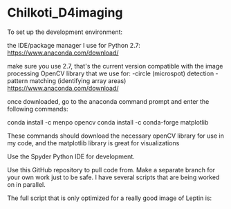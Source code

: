 # Chilkoti_D4imaging

To set up the development environment:

the IDE/package manager I use for Python 2.7: https://www.anaconda.com/download/

make sure you use 2.7, that's the current version
compatible with the image processing OpenCV library that we use for:
-circle (microspot) detection
-pattern matching (identifying array areas)
https://www.anaconda.com/download/


once downloaded, go to the anaconda command prompt and enter the following commands:

conda install -c menpo opencv 
conda install -c conda-forge matplotlib 



These commands should download the necessary openCV library for use in my code, and the matplotlib library is great for visualizations


Use the Spyder Python IDE for development. 

Use this GitHub repository to pull code from. Make a separate branch for your own work just to be safe. I have several scripts that are being worked on in parallel.

The full script that is only optimized for a really good image of Leptin is: 

